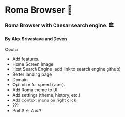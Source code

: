 # Roma Browser 🍅
### Roma Browser with Caesar search engine. 🏛
#### By Alex Srivastava and Deven

Goals:
- Add features.
- Home Screen Image
- Host Search Engine (add link to search engine github) 
- Better landing page 
- Domain 
- Optimize for speed (later). 
- Add Roma theme to UI.
- Add settings (theme, history, etc.)
- Add context menu on right click
- ???
- Profit! <- *A lot!*

